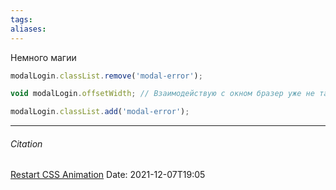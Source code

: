 ```yaml
---
tags: 
aliases: 
---
```


Немного магии
```js
modalLogin.classList.remove('modal-error');

void modalLogin.offsetWidth; // Взаимодействую с окном бразер уже не так уверен что он самый умный.

modalLogin.classList.add('modal-error');
```

---
###### Citation
[Restart CSS Animation](https://css-tricks.com/restart-css-animation/#article-header-id-0)
Date: 2021-12-07T19:05
